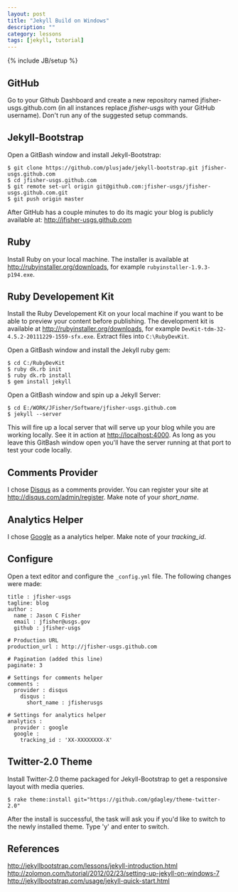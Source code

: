 ```yaml
---
layout: post
title: "Jekyll Build on Windows"
description: ""
category: lessons
tags: [jekyll, tutorial]
---
```

{% include JB/setup %}

## GitHub

Go to your Github Dashboard and create a new repository named
jfisher-usgs.github.com (in all instances replace *jfisher-usgs* with your 
GitHub username). Don't run any of the suggested setup commands.

## Jekyll-Bootstrap

Open a GitBash window and install Jekyll-Bootstrap:

    $ git clone https://github.com/plusjade/jekyll-bootstrap.git jfisher-usgs.github.com
    $ cd jfisher-usgs.github.com
    $ git remote set-url origin git@github.com:jfisher-usgs/jfisher-usgs.github.com.git
    $ git push origin master

After GitHub has a couple minutes to do its magic your blog is publicly
available at:
<http://jfisher-usgs.github.com>

## Ruby

Install Ruby on your local machine. The installer is available at 
<http://rubyinstaller.org/downloads>, for example 
`rubyinstaller-1.9.3-p194.exe`.

## Ruby Developement Kit

Install the Ruby Developement Kit on your local machine if you want to
be able to preview your content before publishing. 
The development kit is available at <http://rubyinstaller.org/downloads>, 
for example `DevKit-tdm-32-4.5.2-20111229-1559-sfx.exe`.
Extract files into `C:\RubyDevKit`.

Open a GitBash window and install the Jekyll ruby gem:

    $ cd C:/RubyDevKit
    $ ruby dk.rb init
    $ ruby dk.rb install
    $ gem install jekyll

Open a GitBash window and spin up a Jekyll Server:

    $ cd E:/WORK/JFisher/Software/jfisher-usgs.github.com
    $ jekyll --server

This will fire up a local server that will serve up your blog while you are
working locally. See it in action at <http://localhost:4000>.
As long as you leave this GitBash window open you'll have
the server running at that port to test your code locally.

## Comments Provider
I chose [Disqus](http://disqus.com) as a comments provider. You can
register your site at <http://disqus.com/admin/register>.
Make note of your *short_name*.

## Analytics Helper

I chose [Google](http://www.google.com/analytics/) as a analytics helper.
Make note of your *tracking_id*.

## Configure

Open a text editor and configure the `_config.yml` file. The following changes
were made:

    title : jfisher-usgs
    tagline: blog
    author :
      name : Jason C Fisher
      email : jfisher@usgs.gov
      github : jfisher-usgs

    # Production URL
    production_url : http://jfisher-usgs.github.com
    
    # Pagination (added this line)
    paginate: 3
    
    # Settings for comments helper
    comments :
      provider : disqus
        disqus :
          short_name : jfisherusgs

    # Settings for analytics helper
    analytics :
      provider : google
      google :
        tracking_id : 'XX-XXXXXXXX-X'

## Twitter-2.0 Theme

Install Twitter-2.0 theme packaged for Jekyll-Bootstrap to get a responsive
layout with media queries.

    $ rake theme:install git="https://github.com/gdagley/theme-twitter-2.0"

After the install is successful, the task will ask you if you'd like to switch 
to the newly installed theme. Type 'y' and enter to switch.

## References

<http://jekyllbootstrap.com/lessons/jekyll-introduction.html>   
<http://zolomon.com/tutorial/2012/02/23/setting-up-jekyll-on-windows-7>  
<http://jekyllbootstrap.com/usage/jekyll-quick-start.html>  
